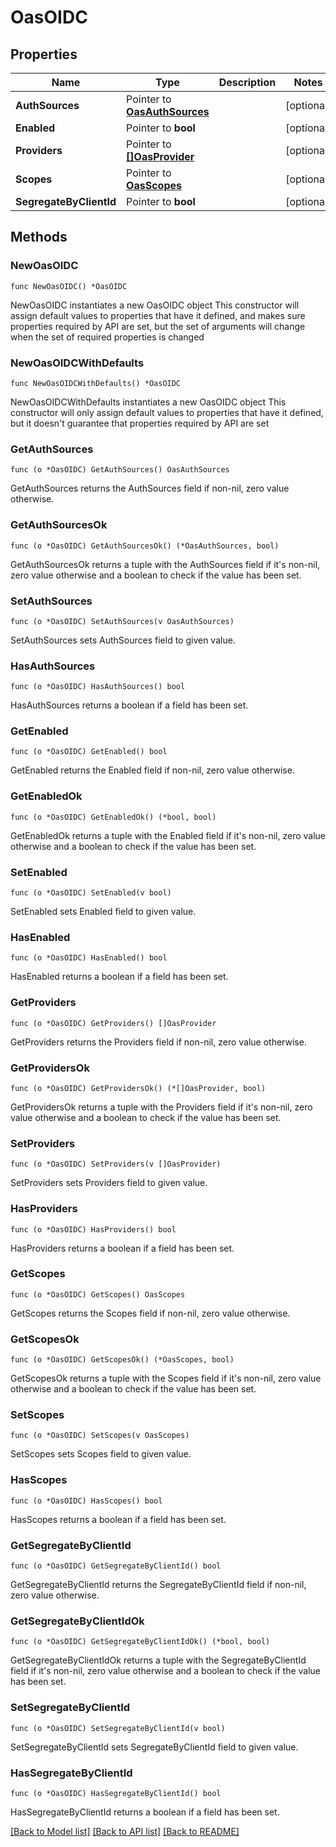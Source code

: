 # OasOIDC

## Properties

Name | Type | Description | Notes
------------ | ------------- | ------------- | -------------
**AuthSources** | Pointer to [**OasAuthSources**](OasAuthSources.md) |  | [optional] 
**Enabled** | Pointer to **bool** |  | [optional] 
**Providers** | Pointer to [**[]OasProvider**](OasProvider.md) |  | [optional] 
**Scopes** | Pointer to [**OasScopes**](OasScopes.md) |  | [optional] 
**SegregateByClientId** | Pointer to **bool** |  | [optional] 

## Methods

### NewOasOIDC

`func NewOasOIDC() *OasOIDC`

NewOasOIDC instantiates a new OasOIDC object
This constructor will assign default values to properties that have it defined,
and makes sure properties required by API are set, but the set of arguments
will change when the set of required properties is changed

### NewOasOIDCWithDefaults

`func NewOasOIDCWithDefaults() *OasOIDC`

NewOasOIDCWithDefaults instantiates a new OasOIDC object
This constructor will only assign default values to properties that have it defined,
but it doesn't guarantee that properties required by API are set

### GetAuthSources

`func (o *OasOIDC) GetAuthSources() OasAuthSources`

GetAuthSources returns the AuthSources field if non-nil, zero value otherwise.

### GetAuthSourcesOk

`func (o *OasOIDC) GetAuthSourcesOk() (*OasAuthSources, bool)`

GetAuthSourcesOk returns a tuple with the AuthSources field if it's non-nil, zero value otherwise
and a boolean to check if the value has been set.

### SetAuthSources

`func (o *OasOIDC) SetAuthSources(v OasAuthSources)`

SetAuthSources sets AuthSources field to given value.

### HasAuthSources

`func (o *OasOIDC) HasAuthSources() bool`

HasAuthSources returns a boolean if a field has been set.

### GetEnabled

`func (o *OasOIDC) GetEnabled() bool`

GetEnabled returns the Enabled field if non-nil, zero value otherwise.

### GetEnabledOk

`func (o *OasOIDC) GetEnabledOk() (*bool, bool)`

GetEnabledOk returns a tuple with the Enabled field if it's non-nil, zero value otherwise
and a boolean to check if the value has been set.

### SetEnabled

`func (o *OasOIDC) SetEnabled(v bool)`

SetEnabled sets Enabled field to given value.

### HasEnabled

`func (o *OasOIDC) HasEnabled() bool`

HasEnabled returns a boolean if a field has been set.

### GetProviders

`func (o *OasOIDC) GetProviders() []OasProvider`

GetProviders returns the Providers field if non-nil, zero value otherwise.

### GetProvidersOk

`func (o *OasOIDC) GetProvidersOk() (*[]OasProvider, bool)`

GetProvidersOk returns a tuple with the Providers field if it's non-nil, zero value otherwise
and a boolean to check if the value has been set.

### SetProviders

`func (o *OasOIDC) SetProviders(v []OasProvider)`

SetProviders sets Providers field to given value.

### HasProviders

`func (o *OasOIDC) HasProviders() bool`

HasProviders returns a boolean if a field has been set.

### GetScopes

`func (o *OasOIDC) GetScopes() OasScopes`

GetScopes returns the Scopes field if non-nil, zero value otherwise.

### GetScopesOk

`func (o *OasOIDC) GetScopesOk() (*OasScopes, bool)`

GetScopesOk returns a tuple with the Scopes field if it's non-nil, zero value otherwise
and a boolean to check if the value has been set.

### SetScopes

`func (o *OasOIDC) SetScopes(v OasScopes)`

SetScopes sets Scopes field to given value.

### HasScopes

`func (o *OasOIDC) HasScopes() bool`

HasScopes returns a boolean if a field has been set.

### GetSegregateByClientId

`func (o *OasOIDC) GetSegregateByClientId() bool`

GetSegregateByClientId returns the SegregateByClientId field if non-nil, zero value otherwise.

### GetSegregateByClientIdOk

`func (o *OasOIDC) GetSegregateByClientIdOk() (*bool, bool)`

GetSegregateByClientIdOk returns a tuple with the SegregateByClientId field if it's non-nil, zero value otherwise
and a boolean to check if the value has been set.

### SetSegregateByClientId

`func (o *OasOIDC) SetSegregateByClientId(v bool)`

SetSegregateByClientId sets SegregateByClientId field to given value.

### HasSegregateByClientId

`func (o *OasOIDC) HasSegregateByClientId() bool`

HasSegregateByClientId returns a boolean if a field has been set.


[[Back to Model list]](../README.md#documentation-for-models) [[Back to API list]](../README.md#documentation-for-api-endpoints) [[Back to README]](../README.md)



